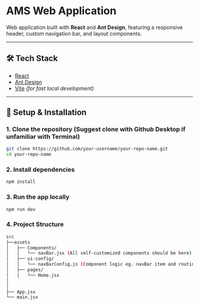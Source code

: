 # AMS Web Application

Web application built with **React** and **Ant Design**, featuring a responsive header, custom navigation bar, and layout components.

---

## 🛠️ Tech Stack

- [React](https://react.dev/)
- [Ant Design](https://ant.design/)
- [Vite](https://vitejs.dev/) _(for fast local development)_

---

## 🚀 Setup & Installation

### 1. **Clone the repository** (Suggest clone with Github Desktop if unfamiliar with Terminal)

```bash
git clone https://github.com/your-username/your-repo-name.git
cd your-repo-name
``` 

### 2. **Install dependencies**

```bash
npm install
``` 

### 3. **Run the app locally**

```bash
npm run dev
``` 

### 4. **Project Structure**

```bash
src
├──assets
│   ├── Components/
│   │   └── navBar.jsx (All self-customized components should be here)
│   ├── ui-config/
│   │   └── navBarConfig.js (Component logic eg. navBar item and routing)
│   ├── pages/
│   │   └── Home.jsx 
│
│
├── App.jsx
└── main.jsx

```